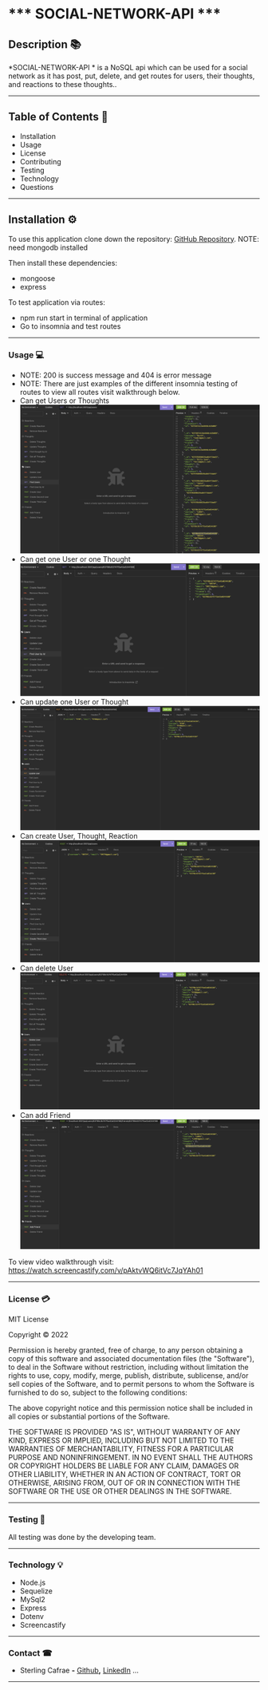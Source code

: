 # *** SOCIAL-NETWORK-API ***

## **Description** 📚

*SOCIAL-NETWORK-API * is a NoSQL api which can be used for a social network as it has post, put, delete, and get routes for users, their thoughts, and reactions to these thoughts..
<hr>

## **Table of Contents** 📄

* Installation
* Usage
* License
* Contributing
* Testing
* Technology
* Questions

---

## **Installation** ⚙️

To use this application clone down the repository: [GitHub Repository](https://github.com/scarfrae/Social-Network-API). NOTE: need mongodb installed

Then install these dependencies:
* mongoose
* express

To test application via routes:
* npm run start in terminal of application
* Go to insomnia and test routes

<hr>

### **Usage** 💻
* NOTE: 200 is success message and 404 is error message 
* NOTE: There are just examples of the different insomnia testing of routes to view all routes visit walkthrough below.
* Can get Users or Thoughts
![Screenshot of Find Users ](./Assets/Find.png)
* Can get one User or one Thought
![Screenshot of Find One User ](./Assets/FindOne.png)
* Can update one User or Thought
![Screenshot of Update One User](./Assets/Update.png)
* Can create User, Thought, Reaction
![Screenshot of Create One User](./Assets/Create.png)
* Can delete User 
![Screenshot of Delete One User](./Assets/Delete.png)
* Can add Friend 
![Screenshot of Add Friend](./Assets/AddFriend.png)

To view video walkthrough visit:
https://watch.screencastify.com/v/pAktvWQ6itVc7JqYAh01


<hr>

### **License** 💳

MIT License

Copyright © 2022

Permission is hereby granted, free of charge, to any person obtaining a copy of this software and associated documentation files (the "Software"), to deal in the Software without restriction, including without limitation the rights to use, copy, modify, merge, publish, distribute, sublicense, and/or sell copies of the Software, and to permit persons to whom the Software is furnished to do so, subject to the following conditions:

The above copyright notice and this permission notice shall be included in all copies or substantial portions of the Software.

THE SOFTWARE IS PROVIDED "AS IS", WITHOUT WARRANTY OF ANY KIND, EXPRESS OR IMPLIED, INCLUDING BUT NOT LIMITED TO THE WARRANTIES OF MERCHANTABILITY, FITNESS FOR A PARTICULAR PURPOSE AND NONINFRINGEMENT. IN NO EVENT SHALL THE AUTHORS OR COPYRIGHT HOLDERS BE LIABLE FOR ANY CLAIM, DAMAGES OR OTHER LIABILITY, WHETHER IN AN ACTION OF CONTRACT, TORT OR OTHERWISE, ARISING FROM, OUT OF OR IN CONNECTION WITH THE SOFTWARE OR THE USE OR OTHER DEALINGS IN THE SOFTWARE.
<hr>

### **Testing** 📝
All testing was done by the developing team.
<hr>

### **Technology** 💡
* Node.js
* Sequelize
* MySql2
* Express
* Dotenv
* Screencastify

<hr>

### **Contact** ☎
* Sterling Cafrae **-** [Github](https://github.com/scarfrae)**,** [LinkedIn](https://www.linkedin.com/in/sterling-carfrae-a2a8151a5/)
...
***
